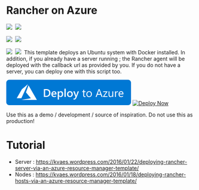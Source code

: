 # Rancher on Azure

<IMG SRC="https://azurequickstartsservice.blob.core.windows.net/badges/docker-rancher/PublicLastTestDate.svg" />&nbsp;
<IMG SRC="https://azurequickstartsservice.blob.core.windows.net/badges/docker-rancher/PublicDeployment.svg" />&nbsp;

<IMG SRC="https://azurequickstartsservice.blob.core.windows.net/badges/docker-rancher/FairfaxLastTestDate.svg" />&nbsp;
<IMG SRC="https://azurequickstartsservice.blob.core.windows.net/badges/docker-rancher/FairfaxDeployment.svg" />&nbsp;

<IMG SRC="https://azurequickstartsservice.blob.core.windows.net/badges/docker-rancher/BestPracticeResult.svg" />&nbsp;
<IMG SRC="https://azurequickstartsservice.blob.core.windows.net/badges/docker-rancher/CredScanResult.svg" />&nbsp;
This template deploys an Ubuntu system with Docker installed. In addition, if you already have a server running ; the Rancher agent will be deployed with the callback url as provided by you. If you do not have a server, you can deploy one with this script too. 

[![Deploy Now](https://raw.githubusercontent.com/Azure/azure-quickstart-templates/master/1-CONTRIBUTION-GUIDE/images/deploytoazure.svg?sanitize=true)](https://portal.azure.com/#create/Microsoft.Template/uri/https%3A%2F%2Fraw.githubusercontent.com%2FAzure%2Fazure-quickstart-templates%2Fmaster%2Fdocker-rancher%2Fazuredeploy.json)
[![Deploy Now](https://camo.githubusercontent.com/536ab4f9bc823c2e0ce72fb610aafda57d8c6c12/687474703a2f2f61726d76697a2e696f2f76697375616c697a65627574746f6e2e706e67)](http://armviz.io/#/?load=https%3A%2F%2Fraw.githubusercontent.com%2FAzure%2Fazure-quickstart-templates%2Fmaster%2Fdocker-rancher%2Fazuredeploy.json)

Use this as a demo / development / source of inspiration. Do not use this as production!

# Tutorial
* Server : https://kvaes.wordpress.com/2016/01/22/deploying-rancher-server-via-an-azure-resource-manager-template/
* Nodes : https://kvaes.wordpress.com/2016/01/18/deploying-rancher-hosts-via-an-azure-resource-manager-template/

